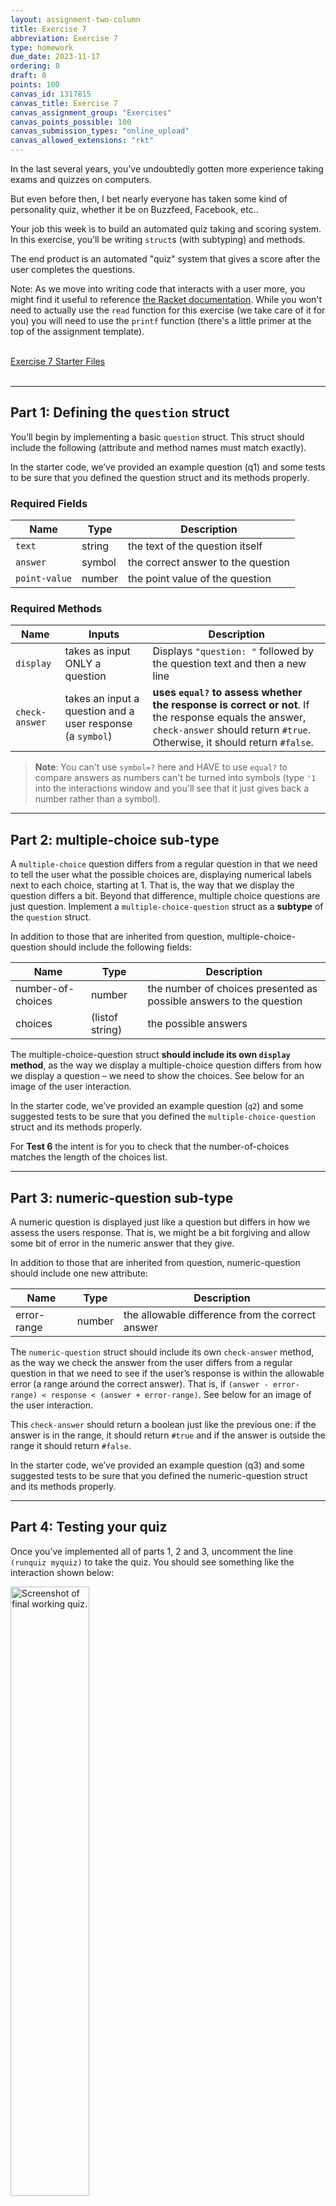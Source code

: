```yaml
---
layout: assignment-two-column
title: Exercise 7
abbreviation: Exercise 7
type: homework
due_date: 2023-11-17
ordering: 8
draft: 0
points: 100
canvas_id: 1317815
canvas_title: Exercise 7
canvas_assignment_group: "Exercises"
canvas_points_possible: 100
canvas_submission_types: "online_upload"
canvas_allowed_extensions: "rkt"
---
```


In the last several years, you’ve undoubtedly gotten more experience taking exams and quizzes on computers.

But even before then, I bet nearly everyone has taken some kind of personality quiz, whether it be on Buzzfeed, Facebook, etc..

Your job this week is to build an automated quiz taking and scoring system. In this exercise, you’ll be writing `struct`s (with subtyping) and methods.

The end product is an automated "quiz" system that gives a score after the user completes the questions.

Note: As we move into writing code that interacts with a user more, you might find it useful to reference [the Racket documentation](https://docs.racket-lang.org/htdp-langs/advanced.html). While you won't need to actually use the `read` function for this exercise (we take care of it for you) you will need to use the `printf` function (there's a little primer at the top of the assignment template).

<br>
<a class="nu-button" href="{{ site.url }}/course-files/exercises/exercise_7_template.zip" target="_blank">
    Exercise 7 Starter Files <i class="fas fa-download"></i>
</a>
<br>
<br>

* * *

## Part 1: Defining the `question` struct

You’ll begin by implementing a basic `question` struct. This struct should include the following (attribute and method names must match exactly).

In the starter code, we’ve provided an example question (q1) and some tests to be sure that you defined the question struct and its methods properly.

### Required Fields

| Name        | Type   | Description                        |
|-------------|--------|------------------------------------|
| `text`        | string | the text of the question itself    |
| `answer`      | symbol | the correct answer to the question |
| `point-value` | number | the point value of the question    |

### Required Methods

| Name | Inputs | Description |
| ---- | ------ | ----------- |
| `display`      | takes as input ONLY a question                           | Displays `"question: "` followed by the question text and then a new line                                                                                                |
| `check-answer` | takes an input a question and a user response (a `symbol`) | **uses `equal?` to assess whether the response is correct or not**. If the response equals the answer, `check-answer` should return `#true`. Otherwise, it should return `#false`. |

> **Note**: You can't use `symbol=?` here and HAVE to use `equal?` to compare answers as numbers can't be turned into symbols (type `'1` into the interactions window and you'll see that it just gives back a number rather than a symbol).

* * *

## Part 2: multiple-choice sub-type

A `multiple-choice` question differs from a regular question in that we need to tell the user what the possible choices are, displaying numerical labels next to each choice, starting at 1. That is, the way that we display the question differs a bit. Beyond that difference, multiple choice questions are just question. Implement a `multiple-choice-question` struct as a **subtype** of the `question` struct.

In addition to those that are inherited from question, multiple-choice-question should include the following fields:

| Name | Type | Description |
| ---  | --- | ---- |
| number-of-choices | number | the number of choices presented as possible answers to the question |
| choices | (listof string) | the possible answers |

The multiple-choice-question struct **should include its own `display` method**, as the way we display a multiple-choice question differs from how we display a question – we need to show the choices. See below for an image of the user interaction.

In the starter code, we’ve provided an example question (`q2`) and some suggested tests to be sure that you defined the `multiple-choice-question` struct and its methods properly.

For **Test 6** the intent is for you to check that the number-of-choices matches the length of the choices list.

* * *

## Part 3: numeric-question sub-type

A numeric question is displayed just like a question but differs in how we assess the users response. That is, we might be a bit forgiving and allow some bit of error in the numeric answer that they give.

In addition to those that are inherited from question, numeric-question should include one new attribute:

| Name        | Type   | Description                                        |
|-------------|--------|----------------------------------------------------|
| error-range | number | the allowable difference  from the correct answer |

The `numeric-question` struct should include its own `check-answer` method, as the way we check the answer from the user differs from a regular question in that we need to see if the user’s response is within the allowable error (a range around the correct answer). That is, if `(answer - error-range) < response < (answer + error-range)`. See below for an image of the user interaction.

This `check-answer` should return a boolean just like the previous one: if the answer is in the range, it should return `#true` and if the answer is outside the range it should return `#false`.

In the starter code, we’ve provided an example question (q3) and some suggested tests to be sure that you defined the numeric-question struct and its methods properly.

* * *

## Part 4: Testing your quiz

Once you’ve implemented all of parts 1, 2 and 3, uncomment the line `(runquiz myquiz)` to take the quiz. You should see something like the interaction shown below:

<img alt="Screenshot of final working quiz." src="{{ site.url }}/assets/exercise_7/ex7_interaction.png" style="width:50%" />

You can leave this line commented uncommented when you submit; it will not affect the autograder either way.

* * *

## Double Checking your Work

Make sure you’ve followed the process outlined in the introduction for every function, and that you’ve thoroughly tested your functions for all possible edge cases.

Before turning your assignment in, **run the file one last time** to make sure that it runs properly and doesn’t generate any exceptions, and all the tests pass. Make sure you've also spent some time writing your OWN `check-expect` calls to test your code.

Assuming they do, submit **only your `exercise_7.rkt` file** on Canvas.

{% include submission_details.md %}